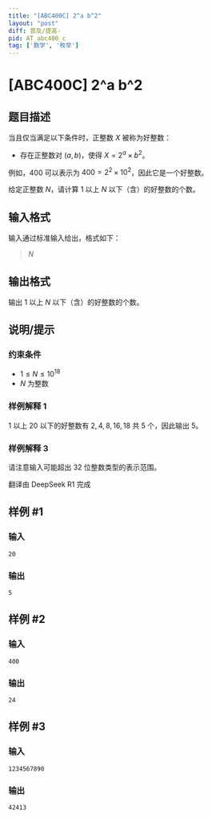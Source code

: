 ```yaml
---
title: "[ABC400C] 2^a b^2"
layout: "post"
diff: 普及/提高-
pid: AT_abc400_c
tag: ['数学', '枚举']
---
```


# [ABC400C] 2^a b^2

## 题目描述

[problemUrl]: https://atcoder.jp/contests/abc400/tasks/abc400_c

当且仅当满足以下条件时，正整数 $X$ 被称为好整数：

- 存在正整数对 $(a, b)$，使得 $X = 2^a \times b^2$。

例如，$400$ 可以表示为 $400 = 2^2 \times 10^2$，因此它是一个好整数。

给定正整数 $N$，请计算 $1$ 以上 $N$ 以下（含）的好整数的个数。

## 输入格式

输入通过标准输入给出，格式如下：

> $N$

## 输出格式

输出 $1$ 以上 $N$ 以下（含）的好整数的个数。


## 说明/提示

### 约束条件

- $1 \leq N \leq 10^{18}$
- $N$ 为整数

### 样例解释 1

$1$ 以上 $20$ 以下的好整数有 $2, 4, 8, 16, 18$ 共 $5$ 个，因此输出 $5$。

### 样例解释 3

请注意输入可能超出 $32$ 位整数类型的表示范围。

翻译由 DeepSeek R1 完成

## 样例 #1

### 输入

```
20
```

### 输出

```
5
```

## 样例 #2

### 输入

```
400
```

### 输出

```
24
```

## 样例 #3

### 输入

```
1234567890
```

### 输出

```
42413
```

